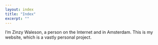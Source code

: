 ```yaml
---
layout: index
title: "Index"
excerpt: ""
---
```

I’m Zinzy Waleson, a person on the Internet and in Amsterdam. This is my website, which is a vastly personal project.